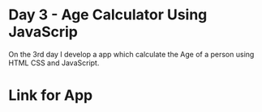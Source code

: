 # Day 3 - Age Calculator Using JavaScrip
On the 3rd day I develop a app which calculate the Age of a person using HTML CSS and JavaScript.

# Link for App
